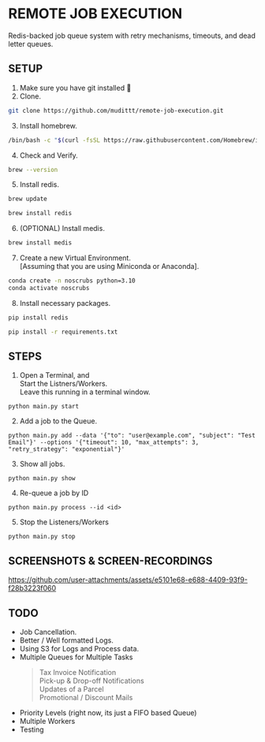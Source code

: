 # REMOTE JOB EXECUTION
Redis-backed job queue system with retry mechanisms, timeouts, and dead letter queues. 

## SETUP

1. Make sure you have git installed 🤡
2. Clone.
```bash
git clone https://github.com/mudittt/remote-job-execution.git
```
3. Install homebrew.
```bash
/bin/bash -c "$(curl -fsSL https://raw.githubusercontent.com/Homebrew/install/HEAD/install.sh)"
```

4. Check and Verify.
```bash
brew --version
```
5. Install redis. 
```bash
brew update
```
```bash
brew install redis
```
6. (OPTIONAL) Install medis. 
```bash
brew install medis
```
7. Create a new Virtual Environment. <br/> [Assuming that you are using Miniconda or Anaconda].
```bash
conda create -n noscrubs python=3.10
conda activate noscrubs
```

8. Install necessary packages.
```bash
pip install redis
```
```bash
pip install -r requirements.txt
```


## STEPS
1. Open a Terminal, and <br/> Start the Listners/Workers.<br/> Leave this running in a terminal window. 
```
python main.py start
```
2. Add a job to the Queue.
```
python main.py add --data '{"to": "user@example.com", "subject": "Test Email"}' --options '{"timeout": 10, "max_attempts": 3, "retry_strategy": "exponential"}'
```

3. Show all jobs.
```
python main.py show
```

4. Re-queue a job by ID
```
python main.py process --id <id>
```

5. Stop the Listeners/Workers
```
python main.py stop
```


## SCREENSHOTS & SCREEN-RECORDINGS
https://github.com/user-attachments/assets/e5101e68-e688-4409-93f9-f28b3223f060

## TODO
- Job Cancellation.
- Better / Well formatted Logs. 
- Using S3 for Logs and Process data.
- Multiple Queues for Multiple Tasks <br/> 
    > Tax Invoice Notification <br/>Pick-up & Drop-off Notifications <br/>Updates of a Parcel <br/>Promotional / Discount Mails
- Priority Levels (right now, its just a FIFO based Queue)
- Multiple Workers
- Testing

